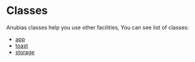 # Classes

Anubias classes help you use other facilities, You can see list of classes:

- [app](/classes/app.md) 
- [toast](/classes/toast.md) 
- [storage](/classes/storage.md) 